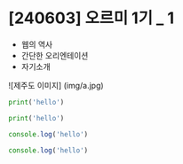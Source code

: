 # [240603] 오르미 1기 _ 1

* 웹의 역사
* 간단한 오리엔테이션
* 자기소개

![제주도 이미지] (img/a.jpg)

```python
print('hello')
```

```py
print('hello')
```

```javascript
console.log('hello')
```

```js
console.log('hello')